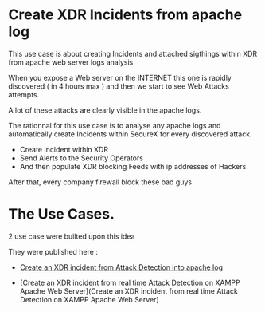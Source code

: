 # Create XDR Incidents from apache log

This use case is about creating Incidents and attached sigthings within XDR from apache web server logs analysis

When you expose a Web server on the INTERNET this one is rapidly discovered ( in 4 hours max ) and then we start to see Web Attacks attempts.

A lot of these attacks are clearly visible in the apache logs.

The rationnal for this use case is to analyse any apache logs and automatically create Incidents within SecureX for every discovered attack. 

- Create Incident within XDR
- Send Alerts to the Security Operators
- And then populate XDR blocking Feeds with ip addresses of Hackers.

After that, every company firewall block these bad guys

# The Use Cases.

2 use case were builted upon this idea

They were published here :

- [Create an XDR incident from Attack Detection into apache log](https://github.com/pcardotatgit/XDR_demo_-_create_incident_from_apache_log_threat_analysis)

- [Create an XDR incident from real time Attack Detection on XAMPP Apache Web Server](Create an XDR incident from real time Attack Detection on XAMPP Apache Web Server)